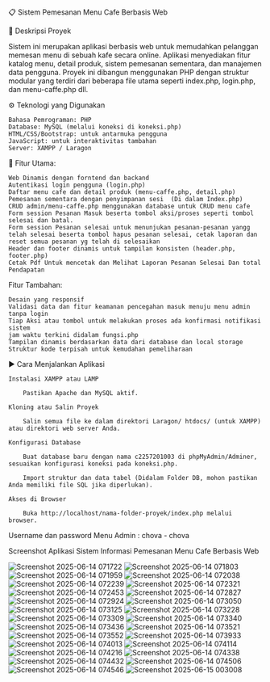 📋 Sistem Pemesanan Menu Cafe Berbasis Web

📝 Deskripsi Proyek

Sistem ini merupakan aplikasi berbasis web untuk memudahkan pelanggan memesan menu di sebuah kafe secara online. Aplikasi menyediakan fitur katalog menu, detail produk, sistem pemesanan sementara, dan manajemen data pengguna. Proyek ini dibangun menggunakan PHP dengan struktur modular yang terdiri dari beberapa file utama seperti index.php, login.php, dan menu-caffe.php dll.

⚙️ Teknologi yang Digunakan

    Bahasa Pemrograman: PHP
    Database: MySQL (melalui koneksi di koneksi.php)
    HTML/CSS/Bootstrap: untuk antarmuka pengguna
    JavaScript: untuk interaktivitas tambahan 
    Server: XAMPP / Laragon

🌟 Fitur Utama:

    Web Dinamis dengan forntend dan backand
    Autentikasi login pengguna (login.php)
    Daftar menu cafe dan detail produk (menu-caffe.php, detail.php)
    Pemesanan sementara dengan penyimpanan sesi  (Di dalam Index.php)
    CRUD admin/menu-caffe.php menggunakan database untuk CRUD menu cafe
    Form session Pesanan Masuk beserta tombol aksi/proses seperti tombol selesai dan batal.
    Form session Pesanan selesai untuk menunjukan pesanan-pesanan yangg telah selesai beserta tombol hapus pesanan selesai, cetak laporan dan reset semua pesanan yg telah di selesaikan
    Header dan footer dinamis untuk tampilan konsisten (header.php, footer.php) 
    Cetak Pdf Untuk mencetak dan Melihat Laporan Pesanan Selesai Dan total Pendapatan

Fitur Tambahan:

    Desain yang responsif
    Validasi data dan fitur keamanan pencegahan masuk menuju menu admin tanpa login
    Tiap Aksi atau tombol untuk melakukan proses ada konfirmasi notifikasi sistem
    jam waktu terkini didalam fungsi.php 
    Tampilan dinamis berdasarkan data dari database dan local storage
    Struktur kode terpisah untuk kemudahan pemeliharaan 

▶️ Cara Menjalankan Aplikasi

    Instalasi XAMPP atau LAMP

        Pastikan Apache dan MySQL aktif.

    Kloning atau Salin Proyek

        Salin semua file ke dalam direktori Laragon/ htdocs/ (untuk XAMPP) atau direktori web server Anda.

    Konfigurasi Database

        Buat database baru dengan nama c2257201003 di phpMyAdmin/Adminer, sesuaikan konfigurasi koneksi pada koneksi.php.

        Import struktur dan data tabel (Didalam Folder DB, mohon pastikan Anda memiliki file SQL jika diperlukan).

    Akses di Browser

        Buka http://localhost/nama-folder-proyek/index.php melalui browser.



Username dan password  Menu Admin : chova - chova

Screenshot Aplikasi Sistem Informasi Pemesanan Menu Cafe Berbasis Web

![Screenshot 2025-06-14 071722](https://github.com/user-attachments/assets/52c8f08c-677b-4245-a2c5-393ea7de7109)
![Screenshot 2025-06-14 071803](https://github.com/user-attachments/assets/de5b0f85-8f3f-4497-bec1-a6d0e8aae11d)
![Screenshot 2025-06-14 071959](https://github.com/user-attachments/assets/6480e11a-32b2-4d4d-959d-fe9f67ab3c63)
![Screenshot 2025-06-14 072038](https://github.com/user-attachments/assets/da61fb78-81a6-48d7-9a57-036b4e999aa1)
![Screenshot 2025-06-14 072239](https://github.com/user-attachments/assets/b7fa2005-b99c-45a5-9185-98dff3095957)
![Screenshot 2025-06-14 072321](https://github.com/user-attachments/assets/94584612-6c49-428a-b7b8-3d0d6d9b7888)
![Screenshot 2025-06-14 072453](https://github.com/user-attachments/assets/93c94c4d-39c6-4e3d-b4c8-aa42107e5516)
![Screenshot 2025-06-14 072827](https://github.com/user-attachments/assets/4cb914d1-b0b6-4dcd-a907-549442086699)
![Screenshot 2025-06-14 072924](https://github.com/user-attachments/assets/16daed35-5fd1-4a93-b1ca-a0ee0ccbc78e)
![Screenshot 2025-06-14 073050](https://github.com/user-attachments/assets/1e69a06d-53cb-4a6e-8af3-cd2779e17922)
![Screenshot 2025-06-14 073125](https://github.com/user-attachments/assets/0d5f3baf-8bf3-4f4b-b41b-dd15dbfb6514)
![Screenshot 2025-06-14 073228](https://github.com/user-attachments/assets/66dc77bb-2007-438c-8c44-e848cea15459)
![Screenshot 2025-06-14 073309](https://github.com/user-attachments/assets/0a5190db-63c3-495a-a631-0a21b07bbeef)
![Screenshot 2025-06-14 073340](https://github.com/user-attachments/assets/630719b7-b4f3-4204-b4f8-c8c3c118c456)
![Screenshot 2025-06-14 073436](https://github.com/user-attachments/assets/60c92e12-a71b-4e8f-b2b6-9432579cc9fc)
![Screenshot 2025-06-14 073521](https://github.com/user-attachments/assets/74f35143-d101-4500-9de5-a6b3b710afb9)
![Screenshot 2025-06-14 073552](https://github.com/user-attachments/assets/8af228c2-36f3-4bf7-8a7a-6d1ff3819798)
![Screenshot 2025-06-14 073933](https://github.com/user-attachments/assets/05a68d1e-692e-4cdc-a7ce-9e2772e77f4e)
![Screenshot 2025-06-14 074013](https://github.com/user-attachments/assets/41ceb380-5ee8-4d26-97c9-eff9c59eaae6)
![Screenshot 2025-06-14 074114](https://github.com/user-attachments/assets/0e9722d6-626c-4dcb-b9a0-0472fe8e56ba)
![Screenshot 2025-06-14 074216](https://github.com/user-attachments/assets/ffa78d5a-79a5-438a-9fab-b44b464ff95e)
![Screenshot 2025-06-14 074338](https://github.com/user-attachments/assets/17bfe0a8-4106-4ad4-891e-b474a7e0b940)
![Screenshot 2025-06-14 074432](https://github.com/user-attachments/assets/fb053abf-514e-4986-86b0-20a8309a47ab)
![Screenshot 2025-06-14 074506](https://github.com/user-attachments/assets/809a4090-4ffe-4d8a-bb5a-ae6174cf0d61)
![Screenshot 2025-06-14 074546](https://github.com/user-attachments/assets/7ea1a487-c6d5-4bd4-83c7-202d838da026)
![Screenshot 2025-06-15 003008](https://github.com/user-attachments/assets/4ed42d6f-2985-491b-a9d8-fd37d2942fc7)

























